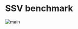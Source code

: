# SSV benchmark

![main](https://github.com/ssvlabs/ssv-benchmark/actions/workflows/go.yml/badge.svg?branch=main)